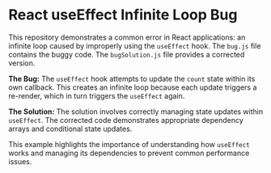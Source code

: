 # React useEffect Infinite Loop Bug

This repository demonstrates a common error in React applications: an infinite loop caused by improperly using the `useEffect` hook.  The `bug.js` file contains the buggy code. The `bugSolution.js` file provides a corrected version. 

**The Bug:**
The `useEffect` hook attempts to update the `count` state within its own callback.  This creates an infinite loop because each update triggers a re-render, which in turn triggers the `useEffect` again.

**The Solution:**
The solution involves correctly managing state updates within `useEffect`. The corrected code demonstrates appropriate dependency arrays and conditional state updates.

This example highlights the importance of understanding how `useEffect` works and managing its dependencies to prevent common performance issues.